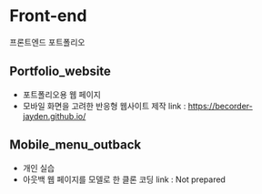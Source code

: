# Front-end

프론트엔드 포트폴리오

## Portfolio_website

- 포트폴리오용 웹 페이지
- 모바일 화면을 고려한 반응형 웹사이트 제작
  link : https://becorder-jayden.github.io/

## Mobile_menu_outback

- 개인 실습
- 아웃백 웹 페이지를 모델로 한 클론 코딩
  link : Not prepared
